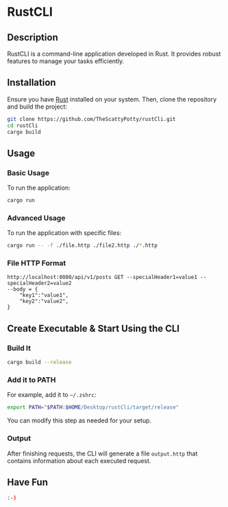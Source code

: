 # RustCLI

## Description

RustCLI is a command-line application developed in Rust. It provides robust features to manage your tasks efficiently.

## Installation

Ensure you have [Rust](https://www.rust-lang.org/tools/install) installed on your system. Then, clone the repository and build the project:

```zsh
git clone https://github.com/TheScattyPotty/rustCli.git
cd rustCli
cargo build
```

## Usage

### Basic Usage

To run the application:

```zsh
cargo run
```

### Advanced Usage

To run the application with specific files:

```zsh
cargo run -- -f ./file.http ./file2.http ./*.http
```

### File HTTP Format

```http
http://localhost:8080/api/v1/posts GET --specialHeader1=value1 --specialHeader2=value2
--body = {
    "key1":"value1",
    "key2":"value2",
}
```

## Create Executable & Start Using the CLI

### Build It

```zsh
cargo build --release
```

### Add it to PATH

For example, add it to `~/.zshrc`:

```zsh
export PATH="$PATH:$HOME/Desktop/rustCli/target/release"
```

You can modify this step as needed for your setup.

### Output

After finishing requests, the CLI will generate a file `output.http` that contains information about each executed request.

## Have Fun

```bash
:-)
```